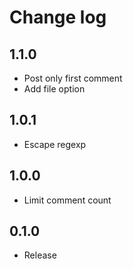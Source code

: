 # Change log

## 1.1.0

- Post only first comment
- Add file option

## 1.0.1

- Escape regexp

## 1.0.0

- Limit comment count

## 0.1.0

- Release
